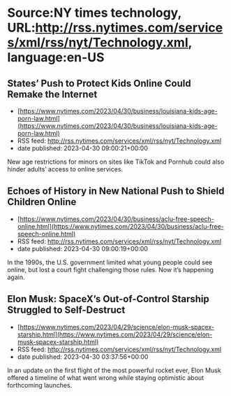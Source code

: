 # Source:NY times technology, URL:http://rss.nytimes.com/services/xml/rss/nyt/Technology.xml, language:en-US

## States’ Push to Protect Kids Online Could Remake the Internet
 - [https://www.nytimes.com/2023/04/30/business/louisiana-kids-age-porn-law.html](https://www.nytimes.com/2023/04/30/business/louisiana-kids-age-porn-law.html)
 - RSS feed: http://rss.nytimes.com/services/xml/rss/nyt/Technology.xml
 - date published: 2023-04-30 09:00:21+00:00

New age restrictions for minors on sites like TikTok and Pornhub could also hinder adults’ access to online services.

## Echoes of History in New National Push to Shield Children Online
 - [https://www.nytimes.com/2023/04/30/business/aclu-free-speech-online.html](https://www.nytimes.com/2023/04/30/business/aclu-free-speech-online.html)
 - RSS feed: http://rss.nytimes.com/services/xml/rss/nyt/Technology.xml
 - date published: 2023-04-30 09:00:19+00:00

In the 1990s, the U.S. government limited what young people could see online, but lost a court fight challenging those rules. Now it’s happening again.

## Elon Musk: SpaceX’s Out-of-Control Starship Struggled to Self-Destruct
 - [https://www.nytimes.com/2023/04/29/science/elon-musk-spacex-starship.html](https://www.nytimes.com/2023/04/29/science/elon-musk-spacex-starship.html)
 - RSS feed: http://rss.nytimes.com/services/xml/rss/nyt/Technology.xml
 - date published: 2023-04-30 03:37:56+00:00

In an update on the first flight of the most powerful rocket ever, Elon Musk offered a timeline of what went wrong while staying optimistic about forthcoming launches.

